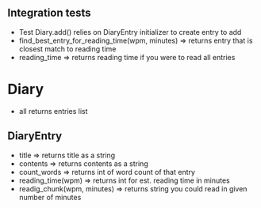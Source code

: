 ## Integration tests
- Test Diary.add() relies on DiaryEntry initializer to create entry to add
- find_best_entry_for_reading_time(wpm, minutes) => returns entry that is closest match to reading time
- reading_time => returns reading time if you were to read all entries

# Diary
- all returns entries list

## DiaryEntry
- title => returns title as a string
- contents => returns contents as a string
- count_words => returns int of word count of that entry
- reading_time(wpm) => returns int for est. reading time in minutes
- readig_chunk(wpm, minutes) => returns string you could read in given number of minutes
